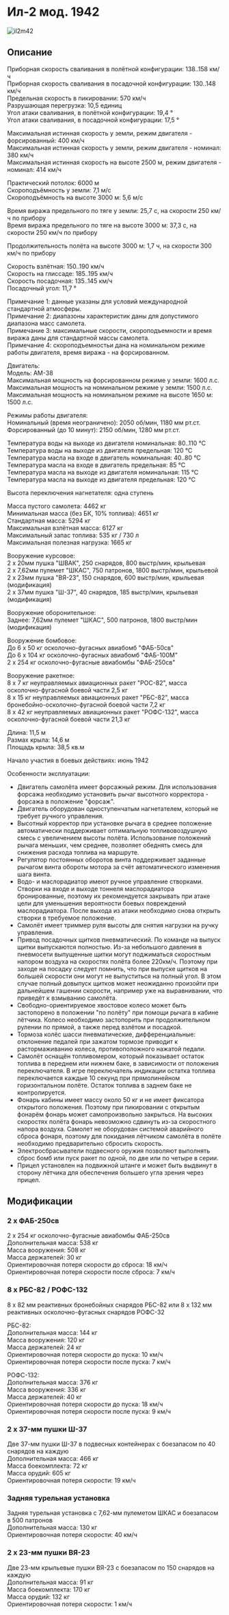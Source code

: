 # Ил-2 мод. 1942  
  
![il2m42](../images/il2m42.png)  
  
## Описание  
  
Приборная скорость сваливания в полётной конфигурации: 138..158 км/ч  
Приборная скорость сваливания в посадочной конфигурации: 130..148 км/ч  
Предельная скорость в пикировании: 570 км/ч  
Разрушающая перегрузка: 10,5 единиц  
Угол атаки сваливания, в полётной конфигурации: 19,4 °  
Угол атаки сваливания, в посадочной конфигурации: 17,5 °  
  
Максимальная истинная скорость у земли, режим двигателя - форсированный: 400 км/ч  
Максимальная истинная скорость у земли, режим двигателя - номинал: 380 км/ч  
Максимальная истинная скорость на высоте 2500 м, режим двигателя - номинал: 414 км/ч  
  
Практический потолок: 6000 м  
Скороподъёмность у земли: 7,1 м/с  
Скороподъёмность на высоте 3000 м: 5,6 м/с  
  
Время виража предельного по тяге у земли: 25,7 с, на скорости 250 км/ч по прибору  
Время виража предельного по тяге на высоте 3000 м: 37,3 с, на скорости 250 км/ч по прибору  
  
Продолжительность полёта на высоте 3000 м: 1,7 ч, на скорости 300 км/ч по прибору  
  
Скорость взлётная: 150..190 км/ч  
Скорость на глиссаде: 185..195 км/ч  
Скорость посадочная: 135..145 км/ч  
Посадочный угол: 11,7 °  
  
Примечание 1: данные указаны для условий международной стандартной атмосферы.  
Примечание 2: диапазоны характеристик даны для допустимого диапазона масс самолета.  
Примечание 3: максимальные скорости, скороподъемности и время виража даны для стандартной массы самолета.  
Примечание 4: скороподъемностьи дана на номинальном режиме работы двигателя, время виража - на форсированном.  
  
Двигатель:  
Модель: АМ-38  
Максимальная мощность на форсированном режиме у земли: 1600 л.с.  
Максимальная мощность на номинальном режиме у земли: 1500 л.с.  
Максимальная мощность на номинальном режиме на высоте 1650 м: 1500 л.с.  
  
Режимы работы двигателя:  
Номинальный (время неограничено): 2050 об/мин, 1180 мм рт.ст.  
Форсированный (до 10 минут): 2150 об/мин, 1280 мм рт.ст.  
  
Температура воды на выходе из двигателя номинальная: 80..110 °С  
Температура воды на выходе из двигателя предельная: 120 °С  
Температура масла на входе в двигатель номинальная: 40..80 °С  
Температура масла на входе в двигатель предельная: 85 °С  
Температура масла на выходе из двигателя номинальная: 115 °С  
Температура масла на выходе из двигателя предельная: 120 °С  
  
Высота переключения нагнетателя: одна ступень   
  
Масса пустого самолета: 4462 кг  
Минимальная масса (без БК, 10% топлива): 4651 кг  
Стандартная масса: 5294 кг  
Максимальная взлётная масса: 6127 кг  
Максимальный запас топлива: 535 кг / 730 л  
Максимальная полезная нагрузка: 1665 кг  
  
Вооружение курсовое:  
2 x 20мм пушка "ШВАК", 250 снарядов, 800 выстр/мин, крыльевая  
2 x 7,62мм пулемет "ШКАС", 750 патронов, 1800 выстр/мин, крыльевой  
2 x 23мм пушка "ВЯ-23", 150 снарядов, 600 выстр/мин, крыльевая (модификация)  
2 x 37мм пушка "Ш-37", 40 снарядов, 185 выстр/мин, крыльевая (модификация)  
  
Вооружение оборонительное:  
Заднее: 7,62мм пулемет "ШКАС", 500 патронов, 1800 выстр/мин (модификация)  
  
Вооружение бомбовое:  
До 6 x 50 кг осколочно-фугасных авиабомб "ФАБ-50св"  
До 6 x 104 кг осколочно-фугасных авиабомб "ФАБ-100М"  
2 x 254 кг осколочно-фугасные авиабомбы "ФАБ-250св"  
  
Вооружение ракетное:  
8 x 7 кг неуправляемых авиационных ракет "РОС-82", масса осколочно-фугасной боевой части 2,5 кг  
8 x 15 кг неуправляемых авиационных ракет "РБС-82", масса бронебойно-осколочно-фугасной боевой части 7,2 кг  
8 x 42 кг неуправляемых авиационных ракет "РОФС-132", масса осколочно-фугасной боевой части 21,3 кг  
  
Длина: 11,5 м  
Размах крыла: 14,6 м  
Площадь крыла: 38,5 кв.м  
  
Начало участия в боевых действиях: июнь 1942  
  
Особенности эксплуатации:  
- Двигатель самолёта имеет форсажный режим. Для использования форсажа необходимо установить рычаг высотного корректора - форсажа в положение "форсаж".  
- Двигатель оборудован одноступенчатым нагнетателем, который не требует ручного управления.  
- Высотный корректор при установке рычага в среднее положение автоматически поддерживает оптимальную топливовоздушную смесь с увеличением высоты полёта. Использование положений рычага меньших, чем среднее, позволяет обеднять смесь для снижения расхода топлива на маршруте.  
- Регулятор постоянных оборотов винта поддерживает заданные рычагом винта обороты мотора за счёт автоматического изменения шага винта.  
- Водо- и маслорадиатор имеют ручное управление створками. Створки на входе и выходе тоннеля маслорадиатора бронированные, поэтому их рекомендуется закрывать при атаке цели для уменьшения вероятности боевых повреждений маслорадиатора. После выхода из атаки необходимо снова открыть створки в требуемое положение.  
- Самолёт имеет триммер руля высоты для снятия нагрузки на ручку управления.  
- Привод посадочных щитков пневматический. По команде на выпуск щитки выпускаются полностью. Из-за небольшого давления в пневмосети выпущенные щитки могут поджиматься скоростным напором воздуха на скоростях полёта более 220км/ч. Поэтому при заходе на посадку следует помнить, что при выпуске щитков на большей скорости они могут не выпуститься на полный угол. В этом случае полный довыпуск щитков может неожиданно произойти при дальнейшем гашении скорости, например уже на выравнивании, что приведёт к взмыванию самолёта.  
- Свободно-ориентируемое хвостовое колесо может быть застопорено в положении "по полёту" при помощи рычага в кабине лётчика. Колесо необходимо застопорить при продолжительном рулении по прямой, а также перед взлётом и посадкой.  
- Тормоза колёс шасси пневматические, дифференциальные: отклонение педалей при зажатом тормозе приводит к растормаживанию колеса, противоположного нажатой педали.  
- Самолёт оснащён топливомером, который показывает остаток топлива в переднем или нижнем баке, в зависимости от положения переключателя. В игре переключатель индикации остатка топлива переключается каждые 10 секунд при прямолинейном горизонтальном полёте. Остаток топлива в заднем баке не контролируется.  
- Фонарь кабины имеет массу около 50 кг и не имеет фиксатора открытого положения. Поэтому при пикировании с открытым фонарём фонарь может самопроизвольно закрыться. На высоких скоростях полёта фонарь невозможно сдвинуть из-за скоростного напора воздуха. Самолет не оборудован системой аварийного сброса фонаря, поэтому для покидания лётчиком самолёта в полёте необходимо предварительно сбросить скорость.  
- Электросбрасыватели подвесного оружия позволяют выполнять сброс бомб или пуск ракет по одной, по две или по четыре в серии.  
- Прицел установлен на подвижной штанге и может быть выдвинут в сторону лётчика для обеспечения большего угла зрения через прицел.  
  
## Модификации  
  
  
### 2 x ФАБ-250св  
  
2 x 254 кг осколочно-фугасные авиабомбы ФАБ-250св  
Дополнительная масса: 538 кг  
Масса вооружения: 508 кг  
Масса держателей: 30 кг  
Ориентировочная потеря скорости до сброса: 18 км/ч  
Ориентировочная потеря скорости после сброса: 7 км/ч  
  
### 8 x РБС-82 / РОФС-132  
  
8 x 82 мм реактивных бронебойных снарядов РБС-82 или 8 x 132 мм реактивных осколочно-фугасных снарядов РОФС-32  
  
РБС-82:  
Дополнительная масса: 144 кг  
Масса вооружения: 120 кг  
Масса держателей: 24 кг  
Ориентировочная потеря скорости до пуска: 10 км/ч  
Ориентировочная потеря скорости после пуска: 7 км/ч  
  
РОФС-132:  
Дополнительная масса: 376 кг  
Масса вооружения: 336 кг  
Масса держателей: 40 кг  
Ориентировочная потеря скорости до пуска: 18 км/ч  
Ориентировочная потеря скорости после пуска: 9 км/ч  ﻿
  
### 2 x 37-мм пушки Ш-37  
  
Две 37-мм пушки Ш-37 в подвесных контейнерах с боезапасом по 40 снарядов на каждую  
Дополнительная масса: 466 кг  
Масса боекомплекта: 72 кг  
Масса орудий: 605 кг  
Ориентировочная потеря скорости: 19 км/ч  
  
### Задняя турельная установка  
  
Задняя турельная установка с 7,62-мм пулеметом ШКАС и боезапасом в 500 патронов  
Дополнительная масса: 130 кг  
Ориентировочная потеря скорости: 40 км/ч  
  
### 2 x 23-мм пушки ВЯ-23  
  
Две 23-мм крыльевые пушки ВЯ-23 с боезапасом по 150 снарядов на каждую  
Дополнительная масса: 91 кг  
Масса боекомплекта: 170 кг  
Масса орудий: 132 кг  
Ориентировочная потеря скорости: 1 км/ч  